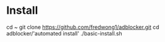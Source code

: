 # Install

cd ~
git clone https://github.com/fredwong1/adblocker.git
cd adblocker/'automated install'
./basic-install.sh

